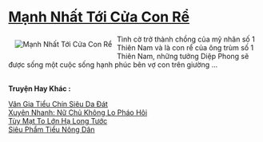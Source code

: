 <a href="https://truyenwiki.net/manh-nhat-toi-cua-con-re.35167/" title="Mạnh Nhất Tới Cửa Con Rể"><h1>Mạnh Nhất Tới Cửa Con Rể</h1></a><div style="display:table"><img align="right" style="float: left; padding: 10px;" src="https://truyenwiki.net/a/img/str/src/35167.jpg" alt="Mạnh Nhất Tới Cửa Con Rể">Tình cờ trở thành chồng của mỹ nhân số 1 Thiên Nam và là con rể của ông trùm số 1 Thiên Nam, những tưởng Diệp Phong sẽ được sống một cuộc sống hạnh phúc bên vợ con trên giường ...</div><p><br><b>Truyện Hay Khác :</b></p><a href="https://truyenwiki.net/van-gia-tieu-chin-sieu-da-dat.35266/" alt="Vân Gia Tiểu Chín Siêu Da Đát">Vân Gia Tiểu Chín Siêu Da Đát</a><br/><a href="https://github.com/nownovels/topcv/tree/master/truyenhay/39160" alt="Xuyên Nhanh: Nữ Chủ Không Lo Pháo Hôi">Xuyên Nhanh: Nữ Chủ Không Lo Pháo Hôi</a><br/><a href="https://sangtacviet.wordpress.com/2020/10/22/tuy-mat-to-lon-ha-long-tuoc/" alt="Tùy Mạt To Lớn Hạ Long Tước">Tùy Mạt To Lớn Hạ Long Tước</a><br/><a href="https://sangtacviet.wordpress.com/2020/10/22/sieu-pham-tieu-nong-dan/" alt="Siêu Phẩm Tiểu Nông Dân">Siêu Phẩm Tiểu Nông Dân</a><br/>